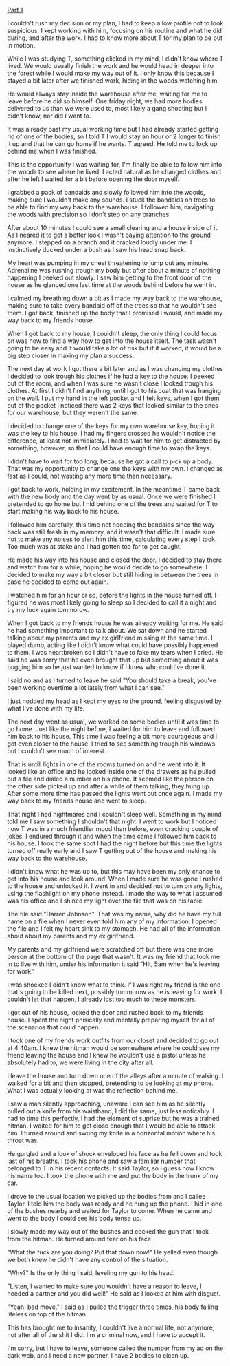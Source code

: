 [Part 1](https://www.reddit.com/r/nosleep/comments/v49rfh/i_found_a_job_on_dark_web_it_backfired_part_1/)

I couldn't rush my decision or my plan, I had to keep a low profile not to look suspicious. I kept working with him, focusing on his routine and what he did during, and after the work. I had to know more about T for my plan to be put in motion. 

While I was studying T, something clicked in my mind, I didn't know where T lived. We would usually finish the work and he would head in deeper into the forest while I would make my way out of it. I only know this because I stayed a bit later after we finished work, hiding in the woods watching him. 

He would always stay inside the warehouse after me, waiting for me to leave before he did so himself. One friday night, we had more bodies delivered to us than we were used to, most likely a gang shooting but I didn't know, nor did I want to. 

It was already past my usual working time but I had already started getting rid of one of the bodies, so I told T I would stay an hour or 2 longer to finish it up and that he can go home if he wants. T agreed. He told me to lock up behind me when I was finished. 

This is the opportunity I was waiting for, I'm finally be able to follow him into the woods to see where he lived. I acted natural as he changed clothes and after he left I waited for a bit before opening the door myself. 

I grabbed a pack of bandaids and slowly followed him into the woods, making sure I wouldn't make any sounds. I stuck the bandaids on trees to be able to find my way back to the warehouse. I followed him, navigating the woods with precision so I don't step on any branches. 

After about 10 minutes I could see a small clearing and a house inside of it. As I neared it to get a better look I wasn't paying attention to the ground anymore. I stepped on a branch and it cracked loudly under me. I instinctively ducked under a bush as I saw his head snap back. 

My heart was pumping in my chest threatening to jump out any minute. Adrenaline was rushing trough my body but after about a minute of nothing happening I peeked out slowly. I saw him getting to the front door of the house as he glanced one last time at the woods behind before he went in. 

I calmed my breathing down a bit as I made my way back to the warehouse, making sure to take every bandaid off of the trees so that he wouldn't see them. I got back, finished up the body that I promised I would, and made my way back to my friends house. 

When I got back to my house, I couldn't sleep, the only thing I could focus on was how to find a way how to get into the house itself. The task wasn't going to be easy and it would take a lot of risk but if it worked, it would be a big step closer in making my plan a success. 

The next day at work I got there a bit later and as I was changing my clothes I decided to look trough his clothes if he had a key to the house. I peeked out of the room, and when I was sure he wasn't close I looked trough his clothes. At first I didn't find anything, until I got to his coat that was hanging on the wall. I put my hand in the left pocket and I felt keys, when I got them out of the pocket I noticed there was 2 keys that looked similar to the ones for our warehouse, but they weren't the same. 

I decided to change one of the keys for my own warehouse key, hoping it was the key to his house. I had my fingers crossed he wouldn't notice the difference, at least not immidiately. I had to wait for him to get distracted by something, however, so that I could have enough time to swap the keys. 

I didn't have to wait for too long, because he got a call to pick up a body. That was my opportunity to change one the keys with my own. I changed as fast as I could, not wasting any more time than necessary. 

I got back to work, holding in my excitement. In the meantime T came back with the new body and the day went by as usual. Once we were finished I pretended to go home but I hid behind one of the trees and waited for T to start making his way back to his house. 

I followed him carefully, this time not needing the bandaids since the way back was still fresh in my memory, and it wasn't that difficult. I made sure not to make any noises to alert him this time, calculating every step I took. Too much was at stake and I had gotten too far to get caught. 

He made his way into his house and closed the door. I decided to stay there and watch him for a while, hoping he would decide to go somewhere. I decided to make my way a bit closer but still hiding in between the trees in case he decided to come out again. 

I watched him for an hour or so, before the lights in the house turned off. I figured he was most likely going to sleep so I decided to call it a night and try my luck again tommorow. 

When I got back to my friends house he was already waiting for me. He said he had something important to talk about.
We sat down and he started talking about my parents and my ex girlfriend missing at the same time. I played dumb, acting like I didn't know what could have possibly happened to them. I was heartbroken so I didn't have to fake my tears when I cried. He said he was sorry that he even brought that up but something about it was bugging him so he just wanted to know if I knew who could've done it. 

I said no and as I turned to leave he said "You should take a break, you've been working overtime a lot lately from what I can see." 

I just nodded my head as I kept my eyes to the ground, feeling disgusted by what I've done with my life. 

The next day went as usual, we worked on some bodies until it was time to go home. Just like the night before, I waited for him to leave and followed him back to his house. This time I was feeling a bit more courageous and I got even closer to the house. I tried to see something trough his windows but I couldn't see much of interest. 

That is untill lights in one of the rooms turned on and he went into it. It looked like an office and he looked inside one of the drawers as he pulled out a file and dialed a number on his phone. It seemed like the person on the other side picked up and after a while of them talking, they hung up. After some more time has passed the lights went out once again. I made my way back to my friends house and went to sleep. 

That night I had nightmares and I couldn't sleep well. Something in my mind told me I saw something I shouldn't that night. I went to work but I noticed how T was in a much friendlier mood than before, even cracking couple of jokes. I endured through it and when the time came I followed him back to his house. I took the same spot I had the night before but this time the lights turned off really early and I saw T getting out of the house and making his way back to the warehouse. 

I didn't know what he was up to, but this may have been my only chance to get into his house and look around. When I made sure he was gone I rushed to the house and unlocked it. I went in and decided not to turn on any lights, using the flashlight on my phone instead. I made the way to what I assumed was his office and I shined my light over the file that was on his table. 

The file said "Darren Johnson". That was my name, why did he have my full name on a file when I never even told him any of my information. I opened the file and I felt my heart sink to my stomach. He had all of the information about about my parents and my ex girlfriend. 

My parents and my girlfriend were scratched off but there was one more person at the bottom of the page that wasn't. It was my friend that took me in to live with him, under his information it said "Hit, 5am when he's leaving for work." 

I was shocked I didn't know what to think. If I was right my friend is the one that's going to be killed next, possibly tommorow as he is leaving for work. I couldn't let that happen, I already lost too much to these monsters. 

I got out of his house, locked the door and rushed back to my friends house. I spent the night phisically and mentally preparing myself for all of the scenarios that could happen. 

I took one of my friends work outfits from our closet and decided to go out at 4:40am. I knew the hitman would be somewhere where he could see my friend leaving the house and I knew he wouldn't use a pistol unless he absolutely had to, we were living in the city after all. 

I leave the house and turn down one of the alleys after a minute of walking. I walked for a bit and then stopped, pretending to be looking at my phone. What I was actually looking at was the reflection behind me. 

I saw a man silently approaching, unaware I can see him as he silently pulled out a knife from his waistband, I did the same, just less noticably. I had to time this perfectly, I had the element of suprise but he was a trained hitman. I waited for him to get close enough that I would be able to attack him. I turned around and swung my knife in a horizontal motion where his throat was. 

He gurgled and a look of shock enveloped his face as he fell down and took last of his breaths. I took his phone and saw a familiar number that belonged to T in his recent contacts. It said Taylor, so I guess now I know his name too. I took the phone with me and put the body in the trunk of my car. 

I drove to the usual location we picked up the bodies from and I callee Taylor. I told him the body was ready and he hung up the phone. I hid in one of the bushes nearby and waited for Taylor to come. When he came and went to the body I could see his body tense up. 

I slowly made my way out of the bushes and cocked the gun that I took from the hitman. He turned around fear on his face. 

"What the fuck are you doing? Put that down now!" He yelled even though we both knew he didn't have any control of the situation. 

"Why?" Is the only thing I said, leveling my gun to his head. 

"Listen, I wanted to make sure you wouldn't have a reason to leave, I needed a partner and you did well!" He said as I looked at him with disgust. 

"Yeah, bad move." I said as I pulled the trigger three times, his body falling lifeless on top of the hitman. 

This has brought me to insanity, I couldn't live a normal life, not anymore, not after all of the shit I did. I'm a criminal now, and I have to accept it. 

I'm sorry, but I have to leave, someone called the number from my ad on the dark web, and I need a new partner, I have 2 bodies to clean up.
